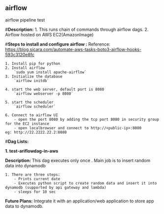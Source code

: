 ## airflow
airflow pipeline test 

#**Description:**
    1. This runs chain of commands through airflow dags. 
    2. Airflow hosted on AWS EC2(AmazonImage)

#**Steps to install and configure airflow :**
    Reference: https://blog.sicara.com/automate-aws-tasks-boto3-airflow-hooks-593c3120e8fc

    1. Install pip for python
    2. Install airflow
        `sudo yum install apache-airflow`
    3. Initialize the database
        `airflow initdb`

    4. start the web server, default port is 8080
        `airflow webserver -p 8080`

    5. start the scheduler
        `airflow scheduler`
 
    6. Connect to airflow UI
        - open the port 8080 by adding the tcp port 8080 in security group for the EC2 instance
        - open localbrowser and connect to http://<public-ip>:8080      eg: http://22.2222.22.2:8080




#**Dag Lists:**

**1. test-ariflowdag-in-aws**

**Description:**
    This dag executes only once . Main job is to insert random data into dynamodb

    1. There are three steps:
        - Prints current date
        - Executes python script to create random data and insert it into dynamodb (supported by api gateway and lambda)
        - sleeps for 10 sec

**Future Plans:**
    Integrate it with an application/web application to store app data to dynamodb.
